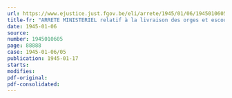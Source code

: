 ```yaml
---
url: https://www.ejustice.just.fgov.be/eli/arrete/1945/01/06/1945010605/justel
title-fr: "ARRETE MINISTERIEL relatif à la livraison des orges et escourgeons de la récolte 1944"
date: 1945-01-06
source:
number: 1945010605
page: 88888
case: 1945-01-06/05
publication: 1945-01-17
starts:
modifies:
pdf-original:
pdf-consolidated:
---
```


